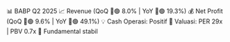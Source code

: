 📊 BABP Q2 2025
📈 Revenue (QoQ 🔼🟢 8.0% | YoY 🔼🟢 19.3%)
💰 Net Profit (QoQ 🔼🟢 9.6% | YoY 🔼🟢 49.1%)
💡 Cash Operasi: Positif
🧮 Valuasi: PER 29x | PBV 0.7x
🧱 Fundamental stabil

